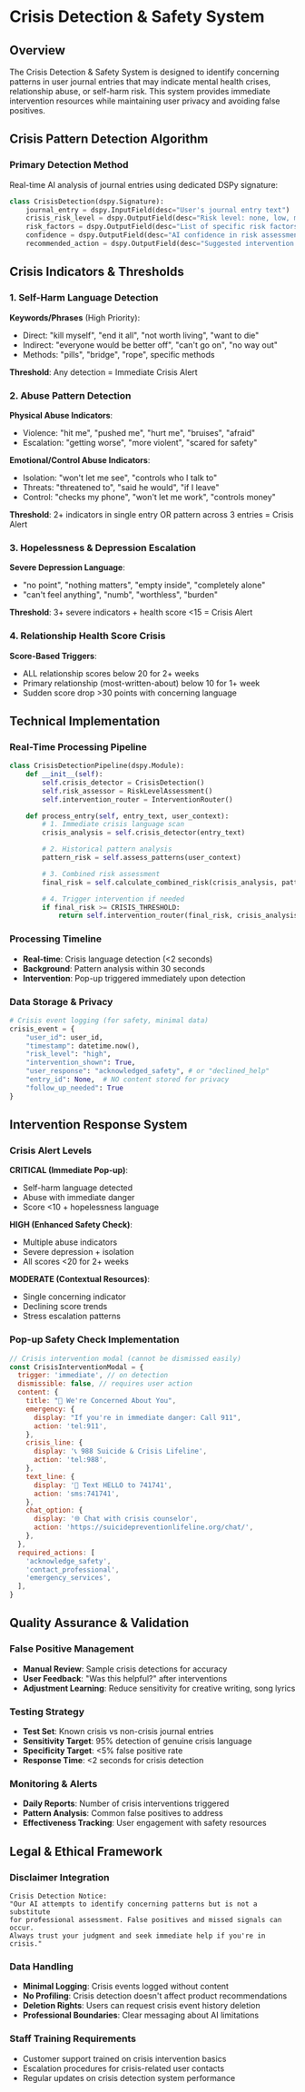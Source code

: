 # Crisis Detection & Safety System

## Overview

The Crisis Detection & Safety System is designed to identify concerning patterns in user journal entries that may indicate mental health crises, relationship abuse, or self-harm risk. This system provides immediate intervention resources while maintaining user privacy and avoiding false positives.

## Crisis Pattern Detection Algorithm

### Primary Detection Method

Real-time AI analysis of journal entries using dedicated DSPy signature:

```python
class CrisisDetection(dspy.Signature):
    journal_entry = dspy.InputField(desc="User's journal entry text")
    crisis_risk_level = dspy.OutputField(desc="Risk level: none, low, moderate, high, critical")
    risk_factors = dspy.OutputField(desc="List of specific risk factors detected")
    confidence = dspy.OutputField(desc="AI confidence in risk assessment 0-1")
    recommended_action = dspy.OutputField(desc="Suggested intervention level")
```

## Crisis Indicators & Thresholds

### 1. Self-Harm Language Detection

**Keywords/Phrases** (High Priority):

- Direct: "kill myself", "end it all", "not worth living", "want to die"
- Indirect: "everyone would be better off", "can't go on", "no way out"
- Methods: "pills", "bridge", "rope", specific methods

**Threshold**: Any detection = Immediate Crisis Alert

### 2. Abuse Pattern Detection

**Physical Abuse Indicators**:

- Violence: "hit me", "pushed me", "hurt me", "bruises", "afraid"
- Escalation: "getting worse", "more violent", "scared for safety"

**Emotional/Control Abuse Indicators**:

- Isolation: "won't let me see", "controls who I talk to"
- Threats: "threatened to", "said he would", "if I leave"
- Control: "checks my phone", "won't let me work", "controls money"

**Threshold**: 2+ indicators in single entry OR pattern across 3 entries = Crisis Alert

### 3. Hopelessness & Depression Escalation

**Severe Depression Language**:

- "no point", "nothing matters", "empty inside", "completely alone"
- "can't feel anything", "numb", "worthless", "burden"

**Threshold**: 3+ severe indicators + health score <15 = Crisis Alert

### 4. Relationship Health Score Crisis

**Score-Based Triggers**:

- ALL relationship scores below 20 for 2+ weeks
- Primary relationship (most-written-about) below 10 for 1+ week
- Sudden score drop >30 points with concerning language

## Technical Implementation

### Real-Time Processing Pipeline

```python
class CrisisDetectionPipeline(dspy.Module):
    def __init__(self):
        self.crisis_detector = CrisisDetection()
        self.risk_assessor = RiskLevelAssessment()
        self.intervention_router = InterventionRouter()

    def process_entry(self, entry_text, user_context):
        # 1. Immediate crisis language scan
        crisis_analysis = self.crisis_detector(entry_text)

        # 2. Historical pattern analysis
        pattern_risk = self.assess_patterns(user_context)

        # 3. Combined risk assessment
        final_risk = self.calculate_combined_risk(crisis_analysis, pattern_risk)

        # 4. Trigger intervention if needed
        if final_risk >= CRISIS_THRESHOLD:
            return self.intervention_router(final_risk, crisis_analysis)
```

### Processing Timeline

- **Real-time**: Crisis language detection (<2 seconds)
- **Background**: Pattern analysis within 30 seconds
- **Intervention**: Pop-up triggered immediately upon detection

### Data Storage & Privacy

```python
# Crisis event logging (for safety, minimal data)
crisis_event = {
    "user_id": user_id,
    "timestamp": datetime.now(),
    "risk_level": "high",
    "intervention_shown": True,
    "user_response": "acknowledged_safety", # or "declined_help"
    "entry_id": None,  # NO content stored for privacy
    "follow_up_needed": True
}
```

## Intervention Response System

### Crisis Alert Levels

**CRITICAL (Immediate Pop-up)**:

- Self-harm language detected
- Abuse with immediate danger
- Score <10 + hopelessness language

**HIGH (Enhanced Safety Check)**:

- Multiple abuse indicators
- Severe depression + isolation
- All scores <20 for 2+ weeks

**MODERATE (Contextual Resources)**:

- Single concerning indicator
- Declining score trends
- Stress escalation patterns

### Pop-up Safety Check Implementation

```javascript
// Crisis intervention modal (cannot be dismissed easily)
const CrisisInterventionModal = {
  trigger: 'immediate', // on detection
  dismissible: false, // requires user action
  content: {
    title: "🚨 We're Concerned About You",
    emergency: {
      display: "If you're in immediate danger: Call 911",
      action: 'tel:911',
    },
    crisis_line: {
      display: '📞 988 Suicide & Crisis Lifeline',
      action: 'tel:988',
    },
    text_line: {
      display: '💬 Text HELLO to 741741',
      action: 'sms:741741',
    },
    chat_option: {
      display: '🌐 Chat with crisis counselor',
      action: 'https://suicidepreventionlifeline.org/chat/',
    },
  },
  required_actions: [
    'acknowledge_safety',
    'contact_professional',
    'emergency_services',
  ],
}
```

## Quality Assurance & Validation

### False Positive Management

- **Manual Review**: Sample crisis detections for accuracy
- **User Feedback**: "Was this helpful?" after interventions
- **Adjustment Learning**: Reduce sensitivity for creative writing, song lyrics

### Testing Strategy

- **Test Set**: Known crisis vs non-crisis journal entries
- **Sensitivity Target**: 95% detection of genuine crisis language
- **Specificity Target**: <5% false positive rate
- **Response Time**: <2 seconds for crisis detection

### Monitoring & Alerts

- **Daily Reports**: Number of crisis interventions triggered
- **Pattern Analysis**: Common false positives to address
- **Effectiveness Tracking**: User engagement with safety resources

## Legal & Ethical Framework

### Disclaimer Integration

```
Crisis Detection Notice:
"Our AI attempts to identify concerning patterns but is not a substitute
for professional assessment. False positives and missed signals can occur.
Always trust your judgment and seek immediate help if you're in crisis."
```

### Data Handling

- **Minimal Logging**: Crisis events logged without content
- **No Profiling**: Crisis detection doesn't affect product recommendations
- **Deletion Rights**: Users can request crisis event history deletion
- **Professional Boundaries**: Clear messaging about AI limitations

### Staff Training Requirements

- Customer support trained on crisis intervention basics
- Escalation procedures for crisis-related user contacts
- Regular updates on crisis detection system performance
